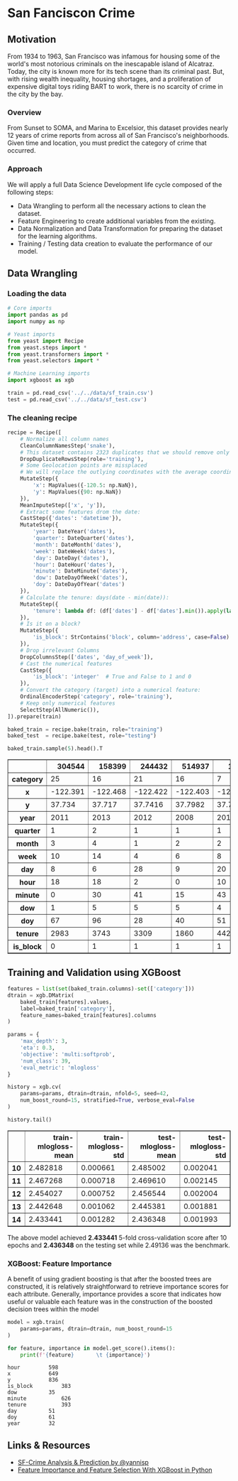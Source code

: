 # San Fanciscon Crime

## Motivation

From 1934 to 1963, San Francisco was infamous for housing some of the world's most notorious criminals on the inescapable island of Alcatraz. Today, the city is known more for its tech scene than its criminal past. But, with rising wealth inequality, housing shortages, and a proliferation of expensive digital toys riding BART to work, there is no scarcity of crime in the city by the bay.

### Overview

From Sunset to SOMA, and Marina to Excelsior, this dataset provides nearly 12 years of crime reports from across all of San Francisco's neighborhoods. Given time and location, you must predict the category of crime that occurred.

### Approach

We will apply a full Data Science Development life cycle composed of the following steps:

- Data Wrangling to perform all the necessary actions to clean the dataset.
- Feature Engineering to create additional variables from the existing.
- Data Normalization and Data Transformation for preparing the dataset for the learning algorithms.
- Training / Testing data creation to evaluate the performance of our model.


## Data Wrangling

### Loading the data


```python
# Core imports
import pandas as pd
import numpy as np

# Yeast imports
from yeast import Recipe
from yeast.steps import *
from yeast.transformers import *
from yeast.selectors import *

# Machine Learning imports
import xgboost as xgb
```


```python
train = pd.read_csv('../../data/sf_train.csv')
test = pd.read_csv('../../data/sf_test.csv')
```

### The cleaning recipe


```python
recipe = Recipe([
    # Normalize all column names
    CleanColumnNamesStep('snake'),
    # This dataset contains 2323 duplicates that we should remove only on training set
    DropDuplicateRowsStep(role='training'),
    # Some Geolocation points are missplaced
    # We will replace the outlying coordinates with the average coordinates
    MutateStep({
        'x': MapValues({-120.5: np.NaN}),
        'y': MapValues({90: np.NaN})
    }),
    MeanImputeStep(['x', 'y']),
    # Extract some features drom the date:
    CastStep({'dates': 'datetime'}),
    MutateStep({
        'year': DateYear('dates'),
        'quarter': DateQuarter('dates'),
        'month': DateMonth('dates'),
        'week': DateWeek('dates'),
        'day': DateDay('dates'),
        'hour': DateHour('dates'),
        'minute': DateMinute('dates'),
        'dow': DateDayOfWeek('dates'),
        'doy': DateDayOfYear('dates')
    }),
    # Calculate the tenure: days(date - min(date)):
    MutateStep({
        'tenure': lambda df: (df['dates'] - df['dates'].min()).apply(lambda x: x.days)
    }),
    # Is it on a block?
    MutateStep({
        'is_block': StrContains('block', column='address', case=False)
    }),
    # Drop irrelevant Columns
    DropColumnsStep(['dates', 'day_of_week']),
    # Cast the numerical features
    CastStep({
        'is_block': 'integer'  # True and False to 1 and 0
    }),
    # Convert the category (target) into a numerical feature:
    OrdinalEncoderStep('category', role='training'),
    # Keep only numerical features
    SelectStep(AllNumeric()),
]).prepare(train)
```


```python
baked_train = recipe.bake(train, role="training")
baked_test  = recipe.bake(test, role="testing")
```


```python
baked_train.sample(5).head().T
```




<div>
<style scoped>
    .dataframe tbody tr th:only-of-type {
        vertical-align: middle;
    }

    .dataframe tbody tr th {
        vertical-align: top;
    }

    .dataframe thead th {
        text-align: right;
    }
</style>
<table border="1" class="dataframe">
  <thead>
    <tr style="text-align: right;">
      <th></th>
      <th>304544</th>
      <th>158399</th>
      <th>244432</th>
      <th>514937</th>
      <th>16967</th>
    </tr>
  </thead>
  <tbody>
    <tr>
      <th>category</th>
      <td>25</td>
      <td>16</td>
      <td>21</td>
      <td>16</td>
      <td>7</td>
    </tr>
    <tr>
      <th>x</th>
      <td>-122.391</td>
      <td>-122.468</td>
      <td>-122.422</td>
      <td>-122.403</td>
      <td>-122.427</td>
    </tr>
    <tr>
      <th>y</th>
      <td>37.734</td>
      <td>37.717</td>
      <td>37.7416</td>
      <td>37.7982</td>
      <td>37.7692</td>
    </tr>
    <tr>
      <th>year</th>
      <td>2011</td>
      <td>2013</td>
      <td>2012</td>
      <td>2008</td>
      <td>2015</td>
    </tr>
    <tr>
      <th>quarter</th>
      <td>1</td>
      <td>2</td>
      <td>1</td>
      <td>1</td>
      <td>1</td>
    </tr>
    <tr>
      <th>month</th>
      <td>3</td>
      <td>4</td>
      <td>1</td>
      <td>2</td>
      <td>2</td>
    </tr>
    <tr>
      <th>week</th>
      <td>10</td>
      <td>14</td>
      <td>4</td>
      <td>6</td>
      <td>8</td>
    </tr>
    <tr>
      <th>day</th>
      <td>8</td>
      <td>6</td>
      <td>28</td>
      <td>9</td>
      <td>20</td>
    </tr>
    <tr>
      <th>hour</th>
      <td>18</td>
      <td>18</td>
      <td>2</td>
      <td>0</td>
      <td>10</td>
    </tr>
    <tr>
      <th>minute</th>
      <td>0</td>
      <td>30</td>
      <td>41</td>
      <td>15</td>
      <td>43</td>
    </tr>
    <tr>
      <th>dow</th>
      <td>1</td>
      <td>5</td>
      <td>5</td>
      <td>5</td>
      <td>4</td>
    </tr>
    <tr>
      <th>doy</th>
      <td>67</td>
      <td>96</td>
      <td>28</td>
      <td>40</td>
      <td>51</td>
    </tr>
    <tr>
      <th>tenure</th>
      <td>2983</td>
      <td>3743</td>
      <td>3309</td>
      <td>1860</td>
      <td>4428</td>
    </tr>
    <tr>
      <th>is_block</th>
      <td>0</td>
      <td>1</td>
      <td>1</td>
      <td>1</td>
      <td>1</td>
    </tr>
  </tbody>
</table>
</div>



## Training and Validation using XGBoost


```python
features = list(set(baked_train.columns)-set(['category']))
dtrain = xgb.DMatrix(
    baked_train[features].values, 
    label=baked_train['category'], 
    feature_names=baked_train[features].columns
)
```


```python
params = {
    'max_depth': 3,
    'eta': 0.3,
    'objective': 'multi:softprob',
    'num_class': 39,
    'eval_metric': 'mlogloss'
}

history = xgb.cv(
    params=params, dtrain=dtrain, nfold=5, seed=42,
    num_boost_round=15, stratified=True, verbose_eval=False
)

history.tail()
```




<div>
<style scoped>
    .dataframe tbody tr th:only-of-type {
        vertical-align: middle;
    }

    .dataframe tbody tr th {
        vertical-align: top;
    }

    .dataframe thead th {
        text-align: right;
    }
</style>
<table border="1" class="dataframe">
  <thead>
    <tr style="text-align: right;">
      <th></th>
      <th>train-mlogloss-mean</th>
      <th>train-mlogloss-std</th>
      <th>test-mlogloss-mean</th>
      <th>test-mlogloss-std</th>
    </tr>
  </thead>
  <tbody>
    <tr>
      <th>10</th>
      <td>2.482818</td>
      <td>0.000661</td>
      <td>2.485002</td>
      <td>0.002041</td>
    </tr>
    <tr>
      <th>11</th>
      <td>2.467268</td>
      <td>0.000718</td>
      <td>2.469610</td>
      <td>0.002145</td>
    </tr>
    <tr>
      <th>12</th>
      <td>2.454027</td>
      <td>0.000752</td>
      <td>2.456544</td>
      <td>0.002004</td>
    </tr>
    <tr>
      <th>13</th>
      <td>2.442648</td>
      <td>0.001062</td>
      <td>2.445381</td>
      <td>0.001881</td>
    </tr>
    <tr>
      <th>14</th>
      <td>2.433441</td>
      <td>0.001282</td>
      <td>2.436348</td>
      <td>0.001993</td>
    </tr>
  </tbody>
</table>
</div>



The above model achieved **2.433441** 5-fold cross-validation score after 10 epochs and **2.436348** on the testing set while 2.49136 was the benchmark.

### XGBoost: Feature Importance
A benefit of using gradient boosting is that after the boosted trees are constructed, it is relatively straightforward to retrieve importance scores for each attribute. Generally, importance provides a score that indicates how useful or valuable each feature was in the construction of the boosted decision trees within the model


```python
model = xgb.train(
    params=params, dtrain=dtrain, num_boost_round=15
)
```


```python
for feature, importance in model.get_score().items():
    print(f'{feature}       \t {importance}')
```

    hour       	 598
    x       	 649
    y       	 836
    is_block       	 383
    dow       	 35
    minute       	 626
    tenure       	 393
    day       	 51
    doy       	 61
    year       	 32


## Links & Resources

- [SF-Crime Analysis & Prediction by @yannisp](https://www.kaggle.com/yannisp/sf-crime-analysis-prediction)
- [Feature Importance and Feature Selection With XGBoost in Python](https://machinelearningmastery.com/feature-importance-and-feature-selection-with-xgboost-in-python/)
